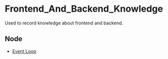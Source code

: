 # Frontend_And_Backend_Knowledge
Used to record knowledge about frontend and backend.

## Node 
* [Event Loop](https://github.com/Kilin9527/Frontend_And_Backend_Knowledge/blob/master/documents/node/node_event-loop.md)
